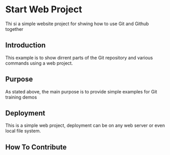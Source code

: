 # Start Web Project

Thi si a simple website project for shwing how to use Git and Github together

## Introduction

This example is to show dirrent parts of the Git repository and various commands using a web project.

## Purpose

As stated above, the main purpose is to provide simple examples for Git training demos

## Deployment

This is a simple web project, deployment can be on any web server or even local file system.

## How To Contribute
